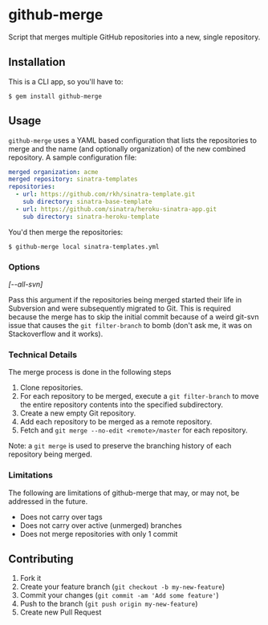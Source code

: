 # github-merge

Script that merges multiple GitHub repositories into a new, single repository.

## Installation

This is a CLI app, so you'll have to:

```
$ gem install github-merge
```

## Usage

`github-merge` uses a YAML based configuration that lists the
repositories to merge and the name (and optionally organization) of the
new combined repository. A sample configuration file:

```yaml
merged organization: acme
merged repository: sinatra-templates
repositories:
  - url: https://github.com/rkh/sinatra-template.git
    sub directory: sinatra-base-template
  - url: https://github.com/sinatra/heroku-sinatra-app.git 
    sub directory: sinatra-heroku-template
```

You'd then merge the repositories:

```
$ github-merge local sinatra-templates.yml
```

### Options

*[--all-svn]*

Pass this argument if the repositories being merged started their life
in Subversion and were subsequently migrated to Git. This is required
because the merge has to skip the initial commit because of a weird
git-svn issue that causes the `git filter-branch` to bomb (don't ask
me, it was on Stackoverflow and it works).

### Technical Details

The merge process is done in the following steps

1. Clone repositories.
2. For each repository to be merged, execute a `git filter-branch` to
   move the entire repository contents into the specified subdirectory.
3. Create a new empty Git repository.
4. Add each repository to be merged as a remote repository.
5. Fetch and `git merge --no-edit <remote>/master` for each repository.

Note: a `git merge` is used to preserve the branching history of each
repository being merged.

### Limitations

The following are limitations of github-merge that may, or may not, be
addressed in the future.

* Does not carry over tags
* Does not carry over active (unmerged) branches
* Does not merge repositories with only 1 commit

## Contributing

1. Fork it
2. Create your feature branch (`git checkout -b my-new-feature`)
3. Commit your changes (`git commit -am 'Add some feature'`)
4. Push to the branch (`git push origin my-new-feature`)
5. Create new Pull Request

